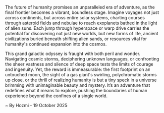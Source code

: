 
The future of humanity promises an unparalleled era of adventure, as the final frontier becomes a vibrant, boundless stage. Imagine voyages not just across continents, but across entire solar systems, charting courses through asteroid fields and nebulae to reach exoplanets bathed in the light of alien suns. Each jump through hyperspace or warp drive carries the potential for discovering not just new worlds, but new forms of life, ancient civilizations buried beneath shifting alien sands, or resources vital for humanity's continued expansion into the cosmos.

This grand galactic odyssey is fraught with both peril and wonder. Navigating cosmic storms, deciphering unknown languages, or confronting the sheer vastness and silence of deep space tests the limits of courage and ingenuity. Yet, the reward is immeasurable: the first footprint on an untouched moon, the sight of a gas giant's swirling, polychromatic storms up close, or the thrill of realizing humanity is but a tiny speck in a universe brimming with unimaginable beauty and mystery. It’s an adventure that redefines what it means to explore, pushing the boundaries of human experience beyond the confines of a single world.

~ By Hozmi - 19 October 2025
